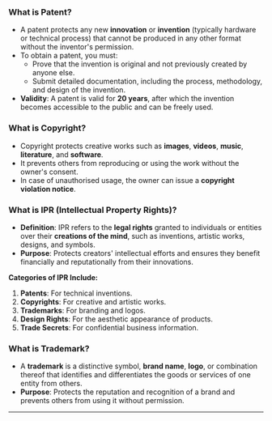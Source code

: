 ### **What is Patent?**
- A patent protects any new **innovation** or **invention** (typically hardware or technical process) that cannot be produced in any other format without the inventor's permission.  
- To obtain a patent, you must:  
  - Prove that the invention is original and not previously created by anyone else.  
  - Submit detailed documentation, including the process, methodology, and design of the invention.  
- **Validity**: A patent is valid for **20 years**, after which the invention becomes accessible to the public and can be freely used.  

### **What is Copyright?**
- Copyright protects creative works such as **images**, **videos**, **music**, **literature**, and **software**.  
- It prevents others from reproducing or using the work without the owner's consent.  
- In case of unauthorised usage, the owner can issue a **copyright violation notice**.  

### **What is IPR (Intellectual Property Rights)?**
- **Definition**: IPR refers to the **legal rights** granted to individuals or entities over their **creations of the mind**, such as inventions, artistic works, designs, and symbols.  
- **Purpose**: Protects creators' intellectual efforts and ensures they benefit financially and reputationally from their innovations.

**Categories of IPR Include:**  
1. **Patents**: For technical inventions.  
2. **Copyrights**: For creative and artistic works.  
3. **Trademarks**: For branding and logos.  
4. **Design Rights**: For the aesthetic appearance of products.  
5. **Trade Secrets**: For confidential business information.

### **What is Trademark?**
- A **trademark** is a distinctive symbol, **brand name**, **logo**, or combination thereof that identifies and differentiates the goods or services of one entity from others.  
- **Purpose**: Protects the reputation and recognition of a brand and prevents others from using it without permission.  

---
